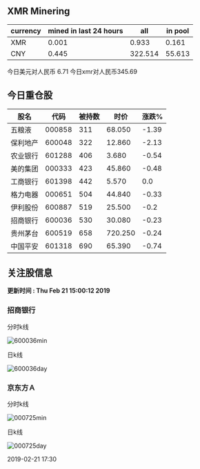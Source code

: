 ## XMR Minering

|currency|mined in last 24 hours|all|in pool|
|---|---|---|---|
|XMR|0.001|0.933|0.161|
|CNY|0.445|322.514|55.613|

今日美元对人民币 6.71	今日xmr对人民币345.69


## 今日重仓股 

|股名|代码|被持数|时价|涨跌%|
|---|---|---|---|---|
|五粮液|000858|311|68.050|-1.39|
|保利地产|600048|322|12.860|-2.13|
|农业银行|601288|406|3.680|-0.54|
|美的集团|000333|423|45.860|-0.48|
|工商银行|601398|442|5.570|0.0|
|格力电器|000651|504|44.840|-0.33|
|伊利股份|600887|519|25.500|-0.2|
|招商银行|600036|530|30.080|-0.23|
|贵州茅台|600519|658|720.250|-0.24|
|中国平安|601318|690|65.390|-0.74|

## 关注股信息
**更新时间 : Thu Feb 21 15:00:12 2019**
### 招商银行 
分时k线

![600036min](http://image.sinajs.cn/newchart/min/n/sh600036.gif)

日k线

![600036day](http://image.sinajs.cn/newchart/daily/n/sh600036.gif)

### 京东方Ａ 
分时k线

![000725min](http://image.sinajs.cn/newchart/min/n/sz000725.gif)

日k线

![000725day](http://image.sinajs.cn/newchart/daily/n/sz000725.gif)

2019-02-21 17:30